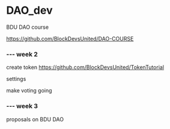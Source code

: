# DAO_dev

BDU DAO course

https://github.com/BlockDevsUnited/DAO-COURSE

### --- week 2

create token
https://github.com/BlockDevsUnited/TokenTutorial

settings

make voting going

### --- week 3

proposals on BDU DAO
